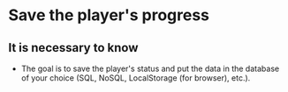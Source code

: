 # Save the player's progress

## It is necessary to know

- The goal is to save the player's status and put the data in the database of your choice (SQL, NoSQL, LocalStorage (for browser), etc.).

<Partial page="todo" />